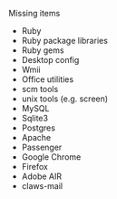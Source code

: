 Missing items

* Ruby
* Ruby package libraries
* Ruby gems
* Desktop config
* Wmii
* Office utilities
* scm tools
* unix tools (e.g. screen)
* MySQL
* Sqlite3
* Postgres
* Apache
* Passenger
* Google Chrome
* Firefox
* Adobe AIR
* claws-mail

